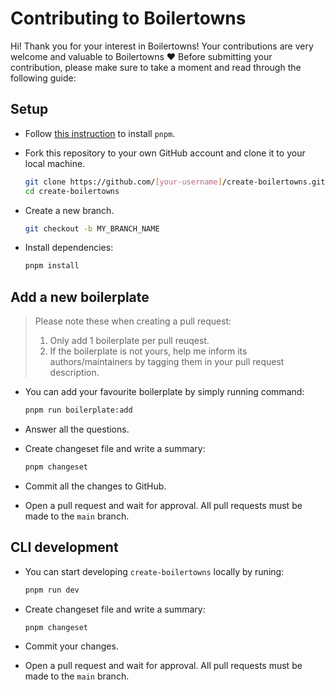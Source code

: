 # Contributing to Boilertowns

Hi! Thank you for your interest in Boilertowns! Your contributions are very welcome and valuable to Boilertowns ❤️ Before submitting your contribution, please make sure to take a moment and read through the following guide:

## Setup

- Follow [this instruction](https://pnpm.io/installation) to install `pnpm`.

- Fork this repository to your own GitHub account and clone it to your local machine.

  ```sh
  git clone https://github.com/[your-username]/create-boilertowns.git
  cd create-boilertowns
  ```

- Create a new branch.

  ```sh
  git checkout -b MY_BRANCH_NAME
  ```

- Install dependencies:

  ```sh
  pnpm install
  ```

## Add a new boilerplate

> Please note these when creating a pull request:
>
> 1. Only add 1 boilerplate per pull reuqest.
> 2. If the boilerplate is not yours, help me inform its authors/maintainers by tagging them in your pull request description.

- You can add your favourite boilerplate by simply running command:

  ```sh
  pnpm run boilerplate:add
  ```

- Answer all the questions.

- Create changeset file and write a summary:

  ```sh
  pnpm changeset
  ```

- Commit all the changes to GitHub.
- Open a pull request and wait for approval. All pull requests must be made to the `main` branch.

## CLI development

- You can start developing `create-boilertowns` locally by runing:

  ```sh
  pnpm run dev
  ```

- Create changeset file and write a summary:

  ```sh
  pnpm changeset
  ```

- Commit your changes.
- Open a pull request and wait for approval. All pull requests must be made to the `main` branch.
